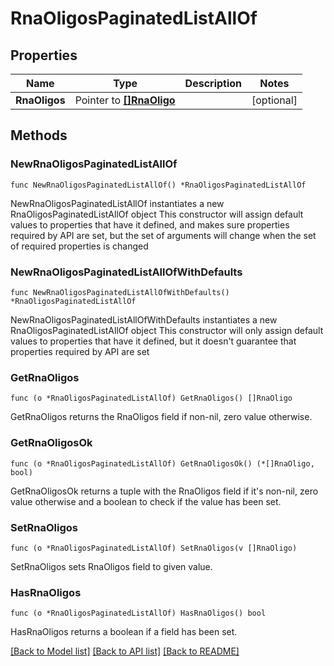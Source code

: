 # RnaOligosPaginatedListAllOf

## Properties

Name | Type | Description | Notes
------------ | ------------- | ------------- | -------------
**RnaOligos** | Pointer to [**[]RnaOligo**](RnaOligo.md) |  | [optional] 

## Methods

### NewRnaOligosPaginatedListAllOf

`func NewRnaOligosPaginatedListAllOf() *RnaOligosPaginatedListAllOf`

NewRnaOligosPaginatedListAllOf instantiates a new RnaOligosPaginatedListAllOf object
This constructor will assign default values to properties that have it defined,
and makes sure properties required by API are set, but the set of arguments
will change when the set of required properties is changed

### NewRnaOligosPaginatedListAllOfWithDefaults

`func NewRnaOligosPaginatedListAllOfWithDefaults() *RnaOligosPaginatedListAllOf`

NewRnaOligosPaginatedListAllOfWithDefaults instantiates a new RnaOligosPaginatedListAllOf object
This constructor will only assign default values to properties that have it defined,
but it doesn't guarantee that properties required by API are set

### GetRnaOligos

`func (o *RnaOligosPaginatedListAllOf) GetRnaOligos() []RnaOligo`

GetRnaOligos returns the RnaOligos field if non-nil, zero value otherwise.

### GetRnaOligosOk

`func (o *RnaOligosPaginatedListAllOf) GetRnaOligosOk() (*[]RnaOligo, bool)`

GetRnaOligosOk returns a tuple with the RnaOligos field if it's non-nil, zero value otherwise
and a boolean to check if the value has been set.

### SetRnaOligos

`func (o *RnaOligosPaginatedListAllOf) SetRnaOligos(v []RnaOligo)`

SetRnaOligos sets RnaOligos field to given value.

### HasRnaOligos

`func (o *RnaOligosPaginatedListAllOf) HasRnaOligos() bool`

HasRnaOligos returns a boolean if a field has been set.


[[Back to Model list]](../README.md#documentation-for-models) [[Back to API list]](../README.md#documentation-for-api-endpoints) [[Back to README]](../README.md)


